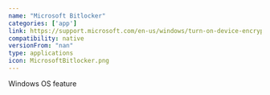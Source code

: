 ```yaml
---
name: "Microsoft Bitlocker"
categories: ['app']
link: https://support.microsoft.com/en-us/windows/turn-on-device-encryption-0c453637-bc88-5f74-5105-741561aae838
compatibility: native
versionFrom: "nan"
type: applications
icon: MicrosoftBitlocker.png
---
```


Windows OS feature